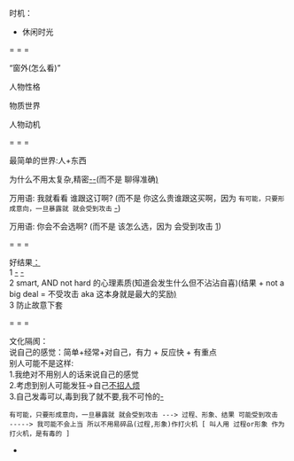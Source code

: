 
时机：
- 休闲时光

= = =

“窗外(怎么看)”

人物性格

物质世界

人物动机

= = =

最简单的世界:人+东西

为什么不用太复杂,精密[-](https://github.com/7900ms/000nottheater_deserted_systemlibrary/blob/master/supplementary/term-人格-小说家.md#不是-人家也没跟你当真-suoyi我也不给别人当真，而是-来自我的意图，而是(我感觉)-没什么了不起,仅仅是-减少时间(三两句概括了)(而不是-聊得准确))[-](https://github.com/7900ms/000nottheater_deserted_systemlibrary/blob/master/supplementary/term-人格-小说家.md#一开始就没追求准确-精密-当真--跟卖伞的问天气预报当什么真)(而不是 聊得准确[)](http://w/#因为不值得那么准确去聊。而且..卖伞的盼下雨,没理由跟卖伞的-聊天气预报当真。准确就是当真,不当真干嘛要准确)

万用语: 我就看看 谁跟这订啊? (而不是 你这么贵谁跟这买啊，因为 `有可能，只要形成意向，一旦暴露就 就会受到攻击` [-](https://github.com/7900ms/000nottheater_deserted_systemlibrary/blob/master/supplementary/chain-打火机.md))

万用语: 你会不会选啊? (而不是 该怎么选，因为 会受到攻击 [1](https://github.com/7900ms/000nottheater_deserted_systemlibrary/blob/master/supplementary/tram-物质世界.md#店家会来暴力推销东西。任何一个元素说出来-店家都想着给你怼回去-他是攥钱图利的!))


= = =

好结果[：](#come-within-itself) <br>
1 [-](https://twitter.com/bestfriendze/status/869130780227665921) [-](https://twitter.com/Gabrielvr22/status/833678520404627456#a-diff)<br>
2 smart, AND not hard 的心理素质(知道会发生什么但不沾沾自喜)(结果 + not a big deal = 不受攻击 aka 这本身就是最大的奖励[)](http://w/#如果乃知道被攻击的会无孔不入地来被攻击而死得多么惨)<br>
3 防止故意下套

= = =

文化隔阂：<br>
说自己的感觉：简单+经常+对自己，有力 + 反应快 + 有重点 <br>
别人可能不是这样: <br>
1.我绝对不用别人的话来说自己的感觉 <br>
2.考虑到别人可能发狂->自己[不招人烦](https://github.com/7900ms/000nottheater_deserted_systemlibrary/blob/master/supplementary/chain-打火机补充.md#对东西最高的评价:好用,有用;对人最高的评价:好用,有用,不招人烦---时间地点人物事件-每时刻都没招人烦诶这太难了所以能做到就很棒)<br>
3.自己发毒可以,毒到我了就不要,我不可怜的[-](https://github.com/7900ms/000nottheater_deserted_systemlibrary/blob/master/supplementary/chain-打火机补充.md)
```
有可能，只要形成意向，一旦暴露就 就会受到攻击 ---> 过程、形象、结果 可能受到攻击
-----> 我可能不会上当 所以不用易碎品(过程,形象)作打火机 [ 叫人用 过程or形象 作为打火机，是有毒的 ]
```



-
